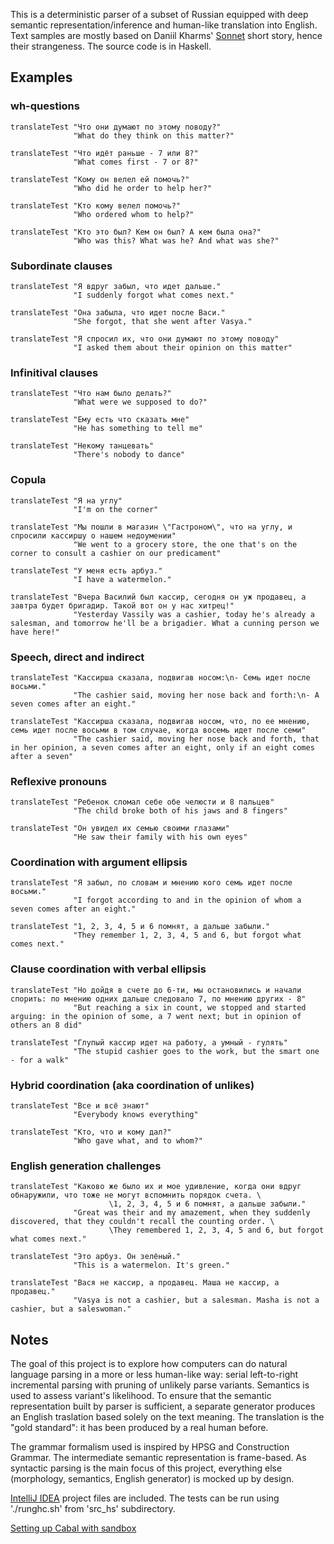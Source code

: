 This is a deterministic parser of a subset of Russian equipped with deep semantic representation/inference and human-like translation into English.
Text samples are mostly based on Daniil Kharms' [Sonnet](sonnet_text.txt) short story, hence their strangeness.
The source code is in Haskell.

## Examples

### wh-questions

    translateTest "Что они думают по этому поводу?"
                  "What do they think on this matter?"

    translateTest "Что идёт раньше - 7 или 8?"
                  "What comes first - 7 or 8?"

    translateTest "Кому он велел ей помочь?"
                  "Who did he order to help her?"

    translateTest "Кто кому велел помочь?"
                  "Who ordered whom to help?"

    translateTest "Кто это был? Кем он был? А кем была она?"
                  "Who was this? What was he? And what was she?"

### Subordinate clauses

    translateTest "Я вдруг забыл, что идет дальше."
                  "I suddenly forgot what comes next."

    translateTest "Она забыла, что идет после Васи."
                  "She forgot, that she went after Vasya."

    translateTest "Я спросил их, что они думают по этому поводу"
                  "I asked them about their opinion on this matter"

### Infinitival clauses

    translateTest "Что нам было делать?"
                  "What were we supposed to do?"

    translateTest "Ему есть что сказать мне"
                  "He has something to tell me"

    translateTest "Некому танцевать"
                  "There's nobody to dance"

### Copula

    translateTest "Я на углу"
                  "I'm on the corner"

    translateTest "Мы пошли в магазин \"Гастроном\", что на углу, и спросили кассиршу о нашем недоумении"
                  "We went to a grocery store, the one that's on the corner to consult a cashier on our predicament"

    translateTest "У меня есть арбуз."
                  "I have a watermelon."

    translateTest "Вчера Василий был кассир, сегодня он уж продавец, а завтра будет бригадир. Такой вот он у нас хитрец!"
                  "Yesterday Vassily was a cashier, today he's already a salesman, and tomorrow he'll be a brigadier. What a cunning person we have here!"

### Speech, direct and indirect

    translateTest "Кассирша сказала, подвигав носом:\n- Семь идет после восьми."
                  "The cashier said, moving her nose back and forth:\n- A seven comes after an eight."

    translateTest "Кассирша сказала, подвигав носом, что, по ее мнению, семь идет после восьми в том случае, когда восемь идет после семи"
                  "The cashier said, moving her nose back and forth, that in her opinion, a seven comes after an eight, only if an eight comes after a seven"

### Reflexive pronouns

    translateTest "Ребенок сломал себе обе челюсти и 8 пальцев"
                  "The child broke both of his jaws and 8 fingers"

    translateTest "Он увидел их семью своими глазами"
                  "He saw their family with his own eyes"

### Coordination with argument ellipsis

    translateTest "Я забыл, по словам и мнению кого семь идет после восьми."
                  "I forgot according to and in the opinion of whom a seven comes after an eight."

    translateTest "1, 2, 3, 4, 5 и 6 помнят, а дальше забыли."
                  "They remember 1, 2, 3, 4, 5 and 6, but forgot what comes next."

### Clause coordination with verbal ellipsis

    translateTest "Но дойдя в счете до 6-ти, мы остановились и начали спорить: по мнению одних дальше следовало 7, по мнению других - 8"
                  "But reaching a six in count, we stopped and started arguing: in the opinion of some, a 7 went next; but in opinion of others an 8 did"

    translateTest "Глупый кассир идет на работу, а умный - гулять"
                  "The stupid cashier goes to the work, but the smart one - for a walk"

### Hybrid coordination (aka coordination of unlikes)

    translateTest "Все и всё знают"
                  "Everybody knows everything"

    translateTest "Кто, что и кому дал?"
                  "Who gave what, and to whom?"

### English generation challenges

    translateTest "Каково же было их и мое удивление, когда они вдруг обнаружили, что тоже не могут вспомнить порядок счета. \
                          \1, 2, 3, 4, 5 и 6 помнят, а дальше забыли."
                  "Great was their and my amazement, when they suddenly discovered, that they couldn't recall the counting order. \
                          \They remembered 1, 2, 3, 4, 5 and 6, but forgot what comes next."

    translateTest "Это арбуз. Он зелёный."
                  "This is a watermelon. It's green."

    translateTest "Вася не кассир, а продавец. Маша не кассир, а продавец."
                  "Vasya is not a cashier, but a salesman. Masha is not a cashier, but a saleswoman."

## Notes

The goal of this project is to explore how computers can do natural language parsing in a more or less human-like way:
serial left-to-right incremental parsing with pruning of unlikely parse variants. Semantics is used to assess variant's likelihood.
To ensure that the semantic representation built by parser is sufficient, a separate generator produces an English traslation
 based solely on the text meaning. The translation is the "gold standard": it has been produced by a real human before.

The grammar formalism used is inspired by HPSG and Construction Grammar. The intermediate semantic representation is frame-based.
As syntactic parsing is the main focus of this project, everything else (morphology, semantics, English generator) is mocked up by design.

[IntelliJ IDEA](http://www.jetbrains.com/idea/) project files are included. The tests can be run using './runghc.sh' from 'src_hs' subdirectory.

[Setting up Cabal with sandbox](http://stackoverflow.com/questions/21199189/setting-up-yesod-on-ubuntu-13-10)